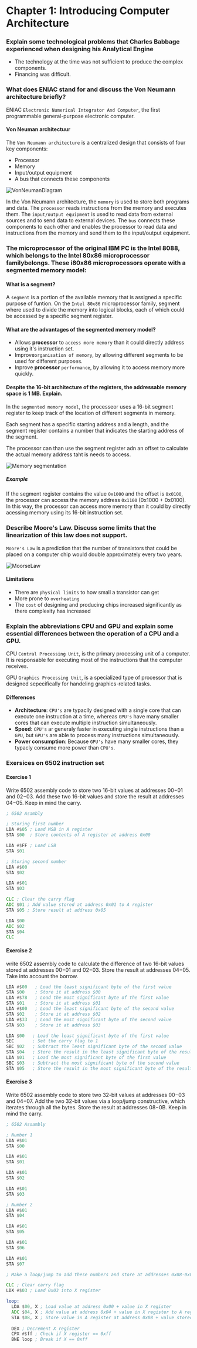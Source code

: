 # Chapter 1: Introducing Computer Architecture

### Explain some technological problems that Charles Babbage experienced when designing his Analytical Engine

- The technology at the time was not sufficient to produce the complex components.
- Financing was difficult.

### What does ENIAC stand for and discuss the Von Neumann architecture briefly?

ENIAC `Electronic Numerical Integrator And Computer`, the first programmable general-purpose electronic computer.

#### Von Neuman architectuur

The `Von Neumann architecture` is a centralized design that consists of four key components:

- Processor
- Memory
- Input/output equipment
- A bus that connects these components

![VonNeumanDiagram](../../img/VonNeumann.jpg)

In the Von Neumann architecture, the `memory` is used to store both programs and data. 
The `processor` reads instructions from the memory and executes them. The `input/output equipment` is used to read data from external sources and to send data to external devices. 
The `bus` connects these components to each other and enables the processor to read data and instructions from the memory and send them to the input/output equipment.

### The microprocessor of the original IBM PC is the Intel 8088, which belongs to the Intel 80x86 microprocessor familybelongs. These i80x86 microprocessors operate with a segmented memory model:

#### What is a segment?

A `segment` is a portion of the available memory that is assigned a specific purpose of funtion.
On the `Intel 80x86` microprocessor family, segment where used to divide the memory into logical blocks, each of which could be accessed by a specific segment register.

#### What are the advantages of the segmented memory model?

- Allows **processor** to `access more memory` than it could directly address using it's instruction set.
- Improve`organisation of memory`, by allowing different segments to be used for different purposes.
- Inprove **processor** `performance`, by allowing it to access memory more quickly.

#### Despite the 16-bit architecture of the registers, the addressable memory space is 1 MB. Explain.

In the `segmented memory model`, the processeor uses a 16-bit segment register to keep track of the location of different segments in memory. 

Each segment has a specific starting address and a length, and the segment register contains a number that indicates the starting address of the segment.

The processor can than use the segment register adn an offset to calculate the actual memory address taht is needs to access.

![Memory segmentation](../../img/memotySegmentation.png)

##### Example

If the segment register contains the value `0x1000` and the offset is `0x0100`, the processor can access the memory address `0x1100` (0x1000 + 0x0100). In this way, the processor can access more memory than it could by directly acessing memory using its 16-bit instruction set.

### Describe Moore's Law. Discuss some limits that the linearization of this law does not support.

`Moore's Law` is a prediction that the number of transistors that could be placed on a computer chip would double approximately every two years.

![MoorseLaw](../../img/moorseLaw.png)

#### Limitations

- There are `physical limits` to how small a transistor can get
- More prone to `overheating`
- The `cost` of designing and producing chips increased significantly as there complexity has increased

### Explain the abbreviations CPU and GPU and explain some essential differences between the operation of a CPU and a GPU.

CPU `Central Processing Unit`, is the primary processing unit of a computer. It is responsable for executing most of the instructions that the computer receives. 

GPU `Graphics Processing Unit`, is a specialized type of processor that is designed sepecifically for handeling graphics-related tasks.

#### Differences

- **Architecture**: `CPU's` are typaclly designed with a single core that can execute one instruction at a time, whereas `GPU's` have many smaller cores that can execute multiple instruction simultaneously.
- **Speed**: `CPU's` ar generaly faster in executing single instructions than a `GPU`, but `GPU's` are able to process many instructions simultaneously.
- **Power consumption**: Because `GPU's` have many smaller cores, they typacly consume more power than `CPU's`.

### Exersices on 6502 instruction set

#### Exercise 1
Write 6502 assembly code to store two 16-bit values at addresses $00-$01 and $02-$03.
Add these two 16-bit values and store the result at addresses $04-$05. Keep in mind the carry.

```asm
; 6502 Asambly

; Storing first number
LDA #$05 ; Load MSB in A register
STA $00  ; Store contents of A register at address 0x00

LDA #$FF ; Load LSB
STA $01

; Storing second number
LDA #$00
STA $02

LDA #$01
STA $03

CLC ; Clear the carry flag
ADC $01 ; Add value stored at address 0x01 to A register
STA $05 ; Store result at address 0x05

LDA $00
ADC $02
STA $04
CLC
```

#### Exercise 2
write 6502 assembly code to calculate the difference of two 16-bit values stored at
addresses $00-$01 and $02-$03. Store the result at addresses $04-$05. Take into account the borrow.

```asm
LDA #$00   ; Load the least significant byte of the first value
STA $00    ; Store it at address $00
LDA #$78   ; Load the most significant byte of the first value
STA $01    ; Store it at address $01
LDA #$00   ; Load the least significant byte of the second value
STA $02    ; Store it at address $02
LDA #$33   ; Load the most significant byte of the second value
STA $03    ; Store it at address $03

LDA $00   ; Load the least significant byte of the first value
SEC       ; Set the carry flag to 1
SBC $02   ; Subtract the least significant byte of the second value
STA $04   ; Store the result in the least significant byte of the result
LDA $01   ; Load the most significant byte of the first value
SBC $03   ; Subtract the most significant byte of the second value
STA $05   ; Store the result in the most significant byte of the result
```

#### Exercise 3
Write 6502 assembly code to store two 32-bit values at addresses $00-$03 and $04-$07.
Add the two 32-bit values via a loop/jump constructive, which iterates through all the bytes. Store the
result at addresses $08-$0B. Keep in mind the carry.

```asm
; 6502 Assambly

; Number 1
LDA #$01
STA $00

LDA #$01
STA $01

LDA #$01
STA $02

LDA #$01
STA $03

; Number 2
LDA #$01
STA $04

LDA #$01
STA $05

LDA #$01
STA $06

LDA #$01
STA $07

; Make a loop/jump to add these numbers and store at addresses 0x08-0x0B

CLC ; Clear carry flag
LDX #$03 ; Load 0x03 into X register

loop:
  LDA $00, X ; Load value at address 0x00 + value in X register
  ADC $04, X ; Add value at address 0x04 + value in X register to A register
  STA $08, X ; Store value in A register at address 0x08 + value stored in X register
  
  DEX ; Decrement X register
  CPX #$ff ; Check if X register == 0xff
  BNE loop ; Break if X == 0xff
```
